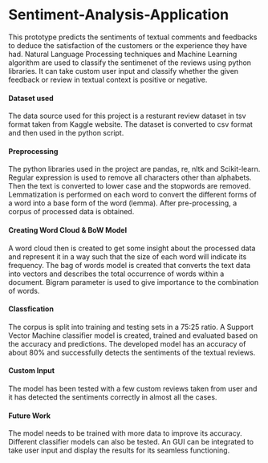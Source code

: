 # Sentiment-Analysis-Application

This prototype predicts the sentiments of textual comments and feedbacks to deduce the satisfaction of the customers or the experience they have had. Natural Language Processing techniques and Machine Learning algorithm are used to classify the sentimenet of the reviews using python libraries. It can take custom user input and classify whether the given feedback or review in textual context is positive or negative.

#### Dataset used
The data source used for this project is a resturant review dataset in tsv format taken from Kaggle website. The dataset is converted to csv format and then used in the python script.

#### Preprocessing
The python libraries used in the project are pandas, re, nltk and Scikit-learn. Regular expression is used to remove all characters other than alphabets. Then the text is converted to lower case and the stopwords are removed. Lemmatization is performed on each word to convert the different forms of a word into a base form of the word (lemma). After pre-processing, a corpus of processed data is obtained.

#### Creating Word Cloud & BoW Model 
A word cloud then is created to get some insight about the processed data and represent it in a way such that the size of each word will indicate its frequency. The bag of words model is created that converts the text data into vectors and describes the total occurrence of words within a document. Bigram parameter is used to give importance to the combination of words. 

#### Classfication
The corpus is split into training and testing sets in a 75:25 ratio. A Support Vector Machine classifier model is created, trained and evaluated based on the accuracy and predictions. The developed model has an accuracy of about 80% and successfully detects the sentiments of the textual reviews. 

#### Custom Input
The model has been tested with a few custom reviews taken from user and it has detected the sentiments correctly in almost all the cases.

#### Future Work
The model needs to be trained with more data to improve its accuracy. Different classifier models can also be tested. An GUI can be integrated to take user input and display the results for its seamless functioning.
